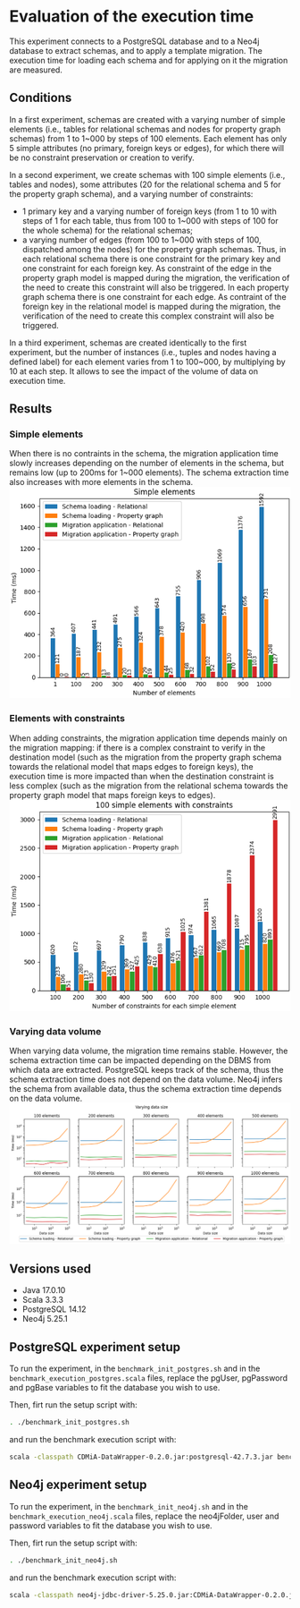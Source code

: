 # Evaluation of the execution time

This experiment connects to a PostgreSQL database and to a Neo4j database to extract schemas, and to apply a template migration. The execution time for loading each schema and for applying on it the migration are measured.

## Conditions
In a first experiment, schemas are created with a varying number of simple elements (i.e., tables for relational schemas and nodes for property graph schemas) from 1 to 1~000 by steps of 100 elements. Each element has only 5 simple attributes (no primary, foreign keys or edges), for which there will be no constraint preservation or creation to verify.

In a second experiment, we create schemas with 100 simple elements (i.e., tables and nodes), some attributes (20 for the relational schema and 5 for the property graph schema), and a varying number of constraints: 
- 1 primary key and a varying number of foreign keys (from 1 to 10 with steps of 1 for each table, thus from 100 to 1~000 with steps of 100 for the whole schema) for the relational schemas;
- a varying number of edges (from 100 to 1~000 with steps of 100, dispatched among the nodes) for the property graph schemas. 
Thus, in each relational schema there is one constraint for the primary key and one constraint for each foreign key. As constraint of the edge in the property graph model is mapped during the migration, the verification of the need to create this constraint will also be triggered. 
In each property graph schema there is one constraint for each edge. As contraint of the foreign key in the relational model is mapped during the migration, the verification of the need to create this complex constraint will also be triggered. 

In a third experiment, schemas are created identically to the first experiment, but the number of instances (i.e., tuples and nodes having a defined label) for each element varies from 1 to 100~000, by multiplying by 10 at each step. It allows to see the impact of the volume of data on execution time. 

## Results

### Simple elements
When there is no contraints in the schema, the migration application time slowly increases depending on the number of elements in the schema, but remains low (up to 200ms for 1~000 elements). The schema extraction time also increases with more elements in the schema. 
![Execution time for simple elements](simple_elements.png "Execution time for simple elements")

### Elements with constraints
When adding constraints, the migration application time depends mainly on the migration mapping: if there is a complex constraint to verify in the destination model (such as the migration from the property graph schema towards the relational model that maps edges to foreign keys), the execution time is more impacted than when the destination constraint is less complex (such as the migration from the relational schema towards the property graph model that maps foreign keys to edges). 
![Execution time for elements with constraints](elements_with_constraints.png "Execution time for elements with constraints")

### Varying data volume
When varying data volume, the migration time remains stable. However, the schema extraction time can be impacted depending on the DBMS from which data are extracted. PostgreSQL keeps track of the schema, thus the schema extraction time does not depend on the data volume. Neo4j infers the schema from available data, thus the schema extraction time depends on the data volume. 
![Execution time for varying data volume](varying_data_size.png "Execution time for varying data volume")

## Versions used
- Java 17.0.10
- Scala 3.3.3
- PostgreSQL 14.12
- Neo4j 5.25.1

## PostgreSQL experiment setup
To run the experiment, in the `benchmark_init_postgres.sh` and in the `benchmark_execution_postgres.scala` files, replace the pgUser, pgPassword and pgBase variables to fit the database you wish to use.

Then, firt run the setup script with:
```bash
. ./benchmark_init_postgres.sh
```

and run the benchmark execution script with:
```bash
scala -classpath CDMiA-DataWrapper-0.2.0.jar:postgresql-42.7.3.jar benchmark_execution_postgres.scala
```

## Neo4j experiment setup
To run the experiment, in the `benchmark_init_neo4j.sh` and in the `benchmark_execution_neo4j.scala` files, replace the neo4jFolder, user and password variables to fit the database you wish to use.

Then, firt run the setup script with:
```bash
. ./benchmark_init_neo4j.sh
```

and run the benchmark execution script with:
```bash
scala -classpath neo4j-jdbc-driver-5.25.0.jar:CDMiA-DataWrapper-0.2.0.jar benchmark_execution_neo4j.scala
```


